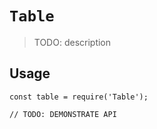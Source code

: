 # `Table`

> TODO: description

## Usage

```
const table = require('Table');

// TODO: DEMONSTRATE API
```
